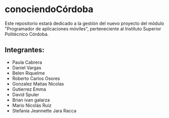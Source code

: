 # conociendoCórdoba

Este repositorio estará dedicado a la gestión del nuevo proyecto del módulo "Programador de aplicaciones móviles", perteneciente al Instituto Superior Politécnico Córdoba. 

## Integrantes:

* Paula Cabrera 
* Daniel Vargas
* Belen Riquelme
* Roberto Carlos Osores
* Gonzalez Matias Nicolas
* Gutierrez Emma
* David Spuler
* Brian ivan galarza
* Mario Nicolás Ruiz 
* Stefania Jeannette Jara Racca

